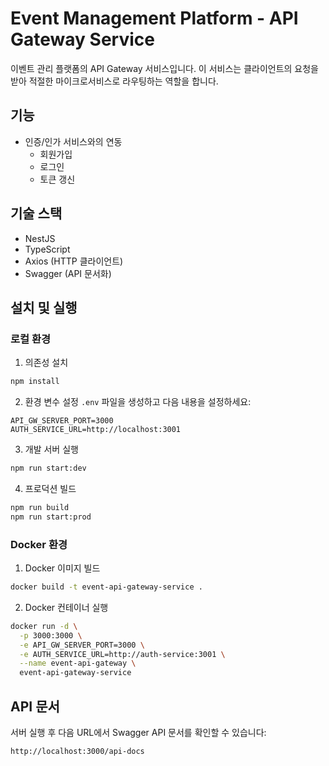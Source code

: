 # Event Management Platform - API Gateway Service

이벤트 관리 플랫폼의 API Gateway 서비스입니다. 이 서비스는 클라이언트의 요청을 받아 적절한 마이크로서비스로 라우팅하는 역할을 합니다.

## 기능

- 인증/인가 서비스와의 연동
  - 회원가입
  - 로그인
  - 토큰 갱신

## 기술 스택

- NestJS
- TypeScript
- Axios (HTTP 클라이언트)
- Swagger (API 문서화)

## 설치 및 실행

### 로컬 환경

1. 의존성 설치
```bash
npm install
```

2. 환경 변수 설정
`.env` 파일을 생성하고 다음 내용을 설정하세요:
```
API_GW_SERVER_PORT=3000
AUTH_SERVICE_URL=http://localhost:3001
```

3. 개발 서버 실행
```bash
npm run start:dev
```

4. 프로덕션 빌드
```bash
npm run build
npm run start:prod
```

### Docker 환경

1. Docker 이미지 빌드
```bash
docker build -t event-api-gateway-service .
```

2. Docker 컨테이너 실행
```bash
docker run -d \
  -p 3000:3000 \
  -e API_GW_SERVER_PORT=3000 \
  -e AUTH_SERVICE_URL=http://auth-service:3001 \
  --name event-api-gateway \
  event-api-gateway-service
```

## API 문서

서버 실행 후 다음 URL에서 Swagger API 문서를 확인할 수 있습니다:
```
http://localhost:3000/api-docs
```
